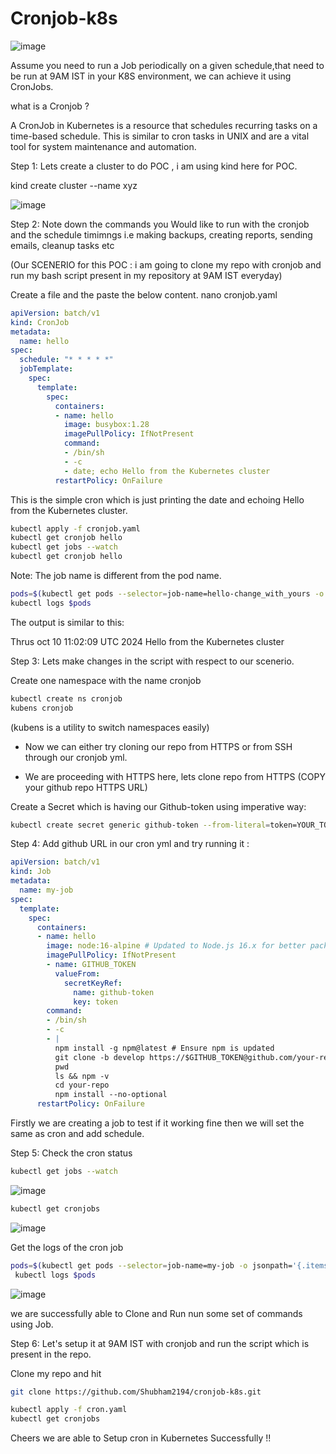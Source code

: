 # Cronjob-k8s

![image](https://github.com/user-attachments/assets/fedf9773-849a-4d80-b061-9c4e06b1341b)



Assume you need to run a Job periodically on a given schedule,that need to be run at 9AM IST in your K8S environment, we can achieve it using CronJobs.

what is a Cronjob ?

A CronJob in Kubernetes is a resource that schedules recurring tasks on a time-based schedule. This is similar to cron tasks in UNIX and are a vital tool for system maintenance and automation.

Step 1: 
Lets create a cluster to do POC , 
i am using kind here for POC.

kind create cluster --name xyz

![image](https://github.com/user-attachments/assets/fa11906b-f400-4254-b0d0-a05e49a7de25)

Step 2:
Note down the commands you Would like to run with the cronjob and the schedule timimngs i.e making backups, creating reports, sending emails, cleanup tasks etc

(Our SCENERIO for this POC : i am going to clone my repo with cronjob and run my bash script present in my repository at 9AM IST everyday)

Create a file and the paste the below content.
nano cronjob.yaml

```yml
apiVersion: batch/v1
kind: CronJob
metadata:
  name: hello
spec:
  schedule: "* * * * *"
  jobTemplate:
    spec:
      template:
        spec:
          containers:
          - name: hello
            image: busybox:1.28
            imagePullPolicy: IfNotPresent
            command:
            - /bin/sh
            - -c
            - date; echo Hello from the Kubernetes cluster
          restartPolicy: OnFailure
```
This is the simple cron which is just printing the date and echoing Hello from the Kubernetes cluster.

```sh
kubectl apply -f cronjob.yaml
kubectl get cronjob hello
kubectl get jobs --watch
kubectl get cronjob hello
```

Note:
The job name is different from the pod name.
```sh
pods=$(kubectl get pods --selector=job-name=hello-change_with_yours -o jsonpath='{.items[*].metadata.name}')
kubectl logs $pods
```
The output is similar to this:

Thrus oct 10 11:02:09 UTC 2024
Hello from the Kubernetes cluster


Step 3:
Lets make changes in the script with respect to our scenerio.

Create one namespace with the name cronjob

```sh
kubectl create ns cronjob 
kubens cronjob
```
(kubens is a utility to switch namespaces easily)

* Now we can either try cloning our repo from HTTPS or from SSH through our cronjob yml.

* We are proceeding with HTTPS here, lets clone repo from HTTPS (COPY your github repo HTTPS URL)

Create a Secret which is having our Github-token using imperative way:

```sh
kubectl create secret generic github-token --from-literal=token=YOUR_TOKEN
```


Step 4:
Add github URL in our cron yml and try running it :

```yml
apiVersion: batch/v1
kind: Job
metadata:
  name: my-job
spec:
  template:
    spec:
      containers:
      - name: hello
        image: node:16-alpine # Updated to Node.js 16.x for better package compatibility
        imagePullPolicy: IfNotPresent
        - name: GITHUB_TOKEN
          valueFrom:
            secretKeyRef:
              name: github-token
              key: token
        command:
        - /bin/sh
        - -c
        - |
          npm install -g npm@latest # Ensure npm is updated
          git clone -b develop https://$GITHUB_TOKEN@github.com/your-repo.git
          pwd
          ls && npm -v
          cd your-repo
          npm install --no-optional
      restartPolicy: OnFailure

```

Firstly we are creating a job to test if it working fine then we will set the same as cron and add schedule.

Step 5:
Check the cron status 

```sh
kubectl get jobs --watch
```
![image](https://github.com/user-attachments/assets/18202ea3-5aed-4e19-976a-9a93d42dfb0a)

```sh
kubectl get cronjobs
```
![image](https://github.com/user-attachments/assets/b3f3eefc-6a43-479e-9c26-6fe803510160)


Get the logs of the cron job

```sh
pods=$(kubectl get pods --selector=job-name=my-job -o jsonpath='{.items[*].metadata.name}')
 kubectl logs $pods
```

![image](https://github.com/user-attachments/assets/7cc60b69-dd27-4c48-b384-35b745ef9d7b)

we are successfully able to Clone and Run nun some set of commands using Job.

Step 6:
Let's setup it at 9AM IST with cronjob and run the script which is present in the repo.

Clone my repo and hit
```sh
git clone https://github.com/Shubham2194/cronjob-k8s.git

kubectl apply -f cron.yaml
kubectl get cronjobs
```

Cheers we are able to Setup cron in Kubernetes Successfully !!
